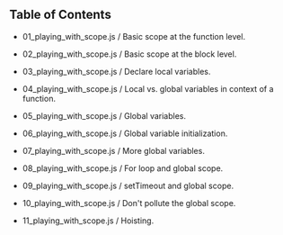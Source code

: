 
Table of Contents
-----------------

- 01_playing_with_scope.js / Basic scope at the function level.

- 02_playing_with_scope.js / Basic scope at the block level.

- 03_playing_with_scope.js / Declare local variables.

- 04_playing_with_scope.js / Local vs. global variables in context of a 
function.

- 05_playing_with_scope.js / Global variables.

- 06_playing_with_scope.js / Global variable initialization.

- 07_playing_with_scope.js / More global variables.

- 08_playing_with_scope.js / For loop and global scope.

- 09_playing_with_scope.js / setTimeout and global scope. 

- 10_playing_with_scope.js / Don't pollute the global scope.

- 11_playing_with_scope.js / Hoisting.
